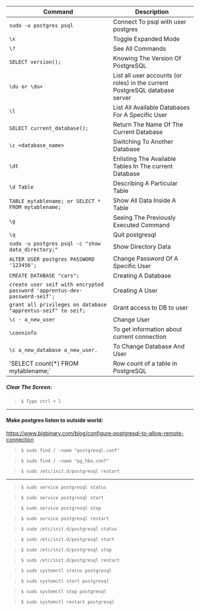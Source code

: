 | Command     | Description |
| ----------- | ----------- |
| `sudo -u postgres psql` | Connect To psql with user postgres |
| `\x` | Toggle Expanded Mode |
| `\?` | See All Commands |
| `SELECT version();` | Knowing The Version Of PostgreSQL |
| `\du or \du+` | List all user accounts (or roles) in the current PostgreSQL database server |
| `\l` | List All Available Databases For A Specific User |
| `SELECT current_database();` | Return The Name Of The Current Database |
| `\c <database_name>` | Switching To Another Database |
| `\dt` | Enlisting The Available Tables In The current Database |
| `\d Table` | Describing A Particular Table |
| `TABLE mytablename; or SELECT * FROM mytablename;` | Show All Data Inside A Table |
| `\g` | Seeing The Previously Executed Command |
| `\q` | Quit postgresql |
| `sudo -u postgres psql -c "show data_directory;"` | Show Directory Data |
| `ALTER USER postgres PASSWORD '123456';` | Change Password Of A Specific User |
| `CREATE DATABASE "cars";` | Creating A Database |
| `create user seif with encrypted password 'apprentus-dev-password-seif';` | Creating A User |
| `grant all privileges on database "apprentus-seif" to seif;` | Grant access to DB to user |
| `\c - a_new_user` | Change User |
| `\conninfo` | To get information about current connection |
| `\c a_new_database a_new_user.` | To Change Database And User |
| 'SELECT count(*) FROM mytablename;` | Row count of a table in PostgreSQL |

##### Clear The Screen:

> `$ Type ctrl + l`

---

#### Make postgres listen to outside world:
https://www.bigbinary.com/blog/configure-postgresql-to-allow-remote-connection
> `$ sudo find / -name "postgresql.conf"`

> `$ sudo find / -name "pg_hba.conf"`

> `$ sudo /etc/init.d/postgresql restart`

---

> `$ sudo service postgresql status`

> `$ sudo service postgresql start`

> `$ sudo service postgresql stop`

> `$ sudo service postgresql restart`

> `$ sudo /etc/init.d/postgresql status`

> `$ sudo /etc/init.d/postgresql start`

> `$ sudo /etc/init.d/postgresql stop`

> `$ sudo /etc/init.d/postgresql restart`

> `$ sudo systemctl status postgresql`

> `$ sudo systemctl start postgresql`

> `$ sudo systemctl stop postgresql`

> `$ sudo systemctl restart postgresql`
